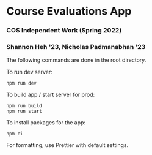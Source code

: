 # Course Evaluations App

### COS Independent Work (Spring 2022)

### Shannon Heh '23, Nicholas Padmanabhan '23

The following commands are done in the root directory.

To run dev server:

```
npm run dev
```

To build app / start server for prod:

```
npm run build
npm run start
```

To install packages for the app:

```
npm ci
```

For formatting, use Prettier with default settings.
